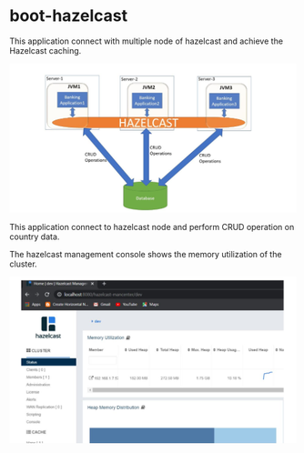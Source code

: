 # **boot-hazelcast**

This application connect with multiple node of hazelcast and achieve the Hazelcast caching.


![img_1.png](img_1.png)

This application connect to hazelcast node and perform CRUD operation on country data.

The hazelcast management console shows the memory utilization of the cluster.

![img.png](img.png)